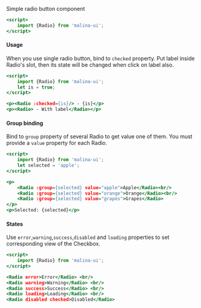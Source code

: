 Simple radio button component

```htm
<script>
    import {Radio} from 'malina-ui';
</script>
```
#### Usage

When you use single radio button, bind to `checked` property. Put label inside Radio's slot, then its state will be changed when click on label also.

```htm example
<script>
    import {Radio} from 'malina-ui';
    let is = true;
</script>

<p><Radio :checked={is}/> - {is}</p>
<p><Radio> - With label</Radio></p>
```
#### Group binding

Bind to `group` property of several Radio to get value one of them. You must provide a `value` property for each Radio.

```htm example
<script>
    import {Radio} from 'malina-ui';
    let selected = 'apple';
</script>

<p>
    <Radio :group={selected} value="apple">Apple</Radio><br/>
    <Radio :group={selected} value="orange">Orange</Radio><br/> 
    <Radio :group={selected} value="grapes">Grapes</Radio>
</p>
<p>Selected: {selected}</p>
```

#### States

Use `error`,`warning`,`success`,`disabled` and `loading` properties to set corresponding view of the Checkbox.

```htm example
<script>
    import {Radio} from 'malina-ui';
</script>

<Radio error>Error</Radio> <br/>
<Radio warning>Warning</Radio> <br/>
<Radio success>Success</Radio> <br/>
<Radio loading>Loading</Radio> <br/>
<Radio disabled checked>Disabled</Radio>
```